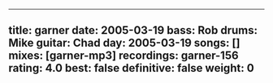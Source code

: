 
---
title: garner
date: 2005-03-19
bass:	Rob
drums:	Mike
guitar:	Chad
day: 2005-03-19
songs: []
mixes: [garner-mp3]
recordings: garner-156
rating: 4.0
best: false
definitive: false
weight: 0
---

